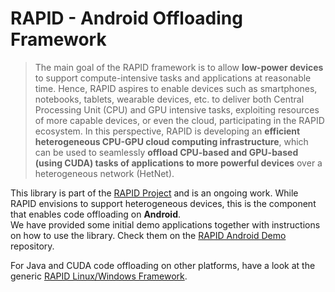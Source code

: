 # RAPID - Android Offloading Framework
>The main goal of the RAPID framework is to allow **low-power devices** to support compute-intensive tasks and applications at reasonable time. Hence, RAPID aspires to enable devices such as smartphones, notebooks, tablets, wearable devices, etc. to deliver both Central Processing Unit (CPU) and GPU intensive tasks, exploiting resources of more capable devices, or even the cloud, participating in the RAPID ecosystem. In this perspective, RAPID is developing an **efficient heterogeneous CPU-GPU cloud computing infrastructure**, which can be used to seamlessly **offload CPU-based and GPU-based (using CUDA) tasks of applications to more powerful devices** over a heterogeneous network (HetNet).  

This library is part of the [RAPID Project](http://www.rapid-project.eu) and is an ongoing work.
While RAPID envisions to support heterogeneous devices, this is the component that enables code offloading on **Android**.  
We have provided some initial demo applications together with instructions on how to use the library.
Check them on the [RAPID Android Demo](https://github.com/RapidProjectH2020/rapid-android-DemoApp) repository. 

For Java and CUDA code offloading on other platforms, have a look at the generic [RAPID Linux/Windows Framework](https://github.com/RapidProjectH2020/rapid-linux).
